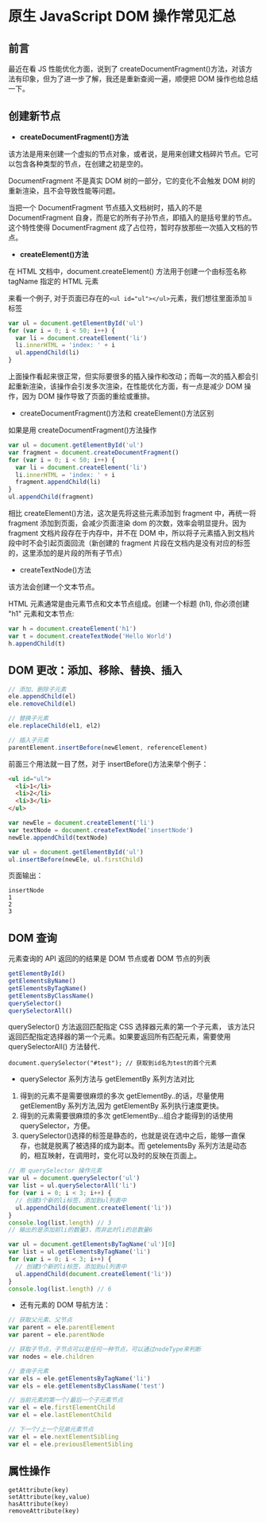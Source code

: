 # 原生 JavaScript DOM 操作常见汇总

## 前言

最近在看 JS 性能优化方面，说到了 createDocumentFragment()方法，对该方法有印象，但为了进一步了解，我还是重新查阅一遍，顺便把 DOM 操作也给总结一下。

## 创建新节点

- **createDocumentFragment()方法**

该方法是用来创建一个虚拟的节点对象，或者说，是用来创建文档碎片节点。它可以包含各种类型的节点，在创建之初是空的。

DocumentFragment 不是真实 DOM 树的一部分，它的变化不会触发 DOM 树的重新渲染，且不会导致性能等问题。

当把一个 DocumentFragment 节点插入文档树时，插入的不是 DocumentFragment 自身，而是它的所有子孙节点，即插入的是括号里的节点。这个特性使得 DocumentFragment 成了占位符，暂时存放那些一次插入文档的节点。

- **createElement()方法**

在 HTML 文档中，document.createElement() 方法用于创建一个由标签名称 tagName 指定的 HTML 元素

来看一个例子, 对于页面已存在的`<ul id="ul"></ul>`元素，我们想往里面添加 li 标签

```javascript
var ul = document.getElementById('ul')
for (var i = 0; i < 50; i++) {
  var li = document.createElement('li')
  li.innerHTML = 'index: ' + i
  ul.appendChild(li)
}
```

上面操作看起来很正常，但实际要很多的插入操作和改动；而每一次的插入都会引起重新渲染，该操作会引发多次渲染，在性能优化方面，有一点是减少 DOM 操作，因为 DOM 操作导致了页面的重绘或重排。

- createDocumentFragment()方法和 createElement()方法区别

如果是用 createDocumentFragment()方法操作

```javascript
var ul = document.getElementById('ul')
var fragment = document.createDocumentFragment()
for (var i = 0; i < 50; i++) {
  var li = document.createElement('li')
  li.innerHTML = 'index: ' + i
  fragment.appendChild(li)
}
ul.appendChild(fragment)
```

相比 createElement()方法，这次是先将这些元素添加到 fragment 中，再统一将 fragment 添加到页面，会减少页面渲染 dom 的次数，效率会明显提升。因为 fragment 文档片段存在于内存中，并不在 DOM 中，所以将子元素插入到文档片段中时不会引起页面回流（新创建的 fragment 片段在文档内是没有对应的标签的，这里添加的是片段的所有子节点）

- createTextNode()方法

该方法会创建一个文本节点。

HTML 元素通常是由元素节点和文本节点组成。创建一个标题 (h1), 你必须创建 "h1" 元素和文本节点:

```javascript
var h = document.createElement('h1')
var t = document.createTextNode('Hello World')
h.appendChild(t)
```

## DOM 更改：添加、移除、替换、插入

```javascript
// 添加、删除子元素
ele.appendChild(el)
ele.removeChild(el)

// 替换子元素
ele.replaceChild(el1, el2)

// 插入子元素
parentElement.insertBefore(newElement, referenceElement)
```

前面三个用法就一目了然，对于 insertBefore()方法来举个例子：

```html
<ul id="ul">
  <li>1</li>
  <li>2</li>
  <li>3</li>
</ul>
```

```javascript
var newEle = document.createElement('li')
var textNode = document.createTextNode('insertNode')
newEle.appendChild(textNode)

var ul = document.getElementById('ul')
ul.insertBefore(newEle, ul.firstChild)
```

页面输出：

```
insertNode
1
2
3
```

## DOM 查询

元素查询的 API 返回的的结果是 DOM 节点或者 DOM 节点的列表

```javascript
getElementById()
getElementsByName()
getElementsByTagName()
getElementsByClassName()
querySelector()
querySelectorAll()
```

querySelector() 方法返回匹配指定 CSS 选择器元素的第一个子元素， 该方法只返回匹配指定选择器的第一个元素。如果要返回所有匹配元素，需要使用 querySelectorAll() 方法替代．

```javascipt
document.querySelector("#test"); // 获取到id名为test的首个元素
```

- querySelector 系列方法与 getElementBy 系列方法对比

1. 得到的元素不是需要很麻烦的多次 getElementBy..的话，尽量使用 getElementBy 系列方法,因为 getElementBy 系列执行速度更快。
2. 得到的元素需要很麻烦的多次 getElementBy...组合才能得到的话使用 querySelector，方便。
3. querySelector()选择的标签是静态的，也就是说在选中之后，能够一直保存，也就是脱离了被选择的成为副本。而 getelementsBy 系列方法是动态的，相互映射，在调用时，变化可以及时的反映在页面上。

```javascript
// 用 querySelector 操作元素
var ul = document.querySelector('ul')
var list = ul.querySelectorAll('li')
for (var i = 0; i < 3; i++) {
  // 创建3个新的li标签，添加到ul列表中
  ul.appendChild(document.createElement('li'))
}
console.log(list.length) // 3
// 输出的是添加前li的数量3，而非此时li的总数量6
```

```javascript
var ul = document.getElementsByTagName('ul')[0]
var list = ul.getElementsByTagName('li')
for (var i = 0; i < 3; i++) {
  // 创建3个新的li标签，添加到ul列表中
  ul.appendChild(document.createElement('li'))
}
console.log(list.length) // 6
```

- 还有元素的 DOM 导航方法：

```javascript
// 获取父元素、父节点
var parent = ele.parentElement
var parent = ele.parentNode

// 获取子节点，子节点可以是任何一种节点，可以通过nodeType来判断
var nodes = ele.children

// 查询子元素
var els = ele.getElementsByTagName('li')
var els = ele.getElementsByClassName('test')

// 当前元素的第一个/最后一个子元素节点
var el = ele.firstElementChild
var el = ele.lastElementChild

// 下一个/上一个兄弟元素节点
var el = ele.nextElementSibling
var el = ele.previousElementSibling
```

## 属性操作

```
getAttribute(key)
setAttribute(key,value)
hasAttribute(key)
removeAttribute(key)
```
